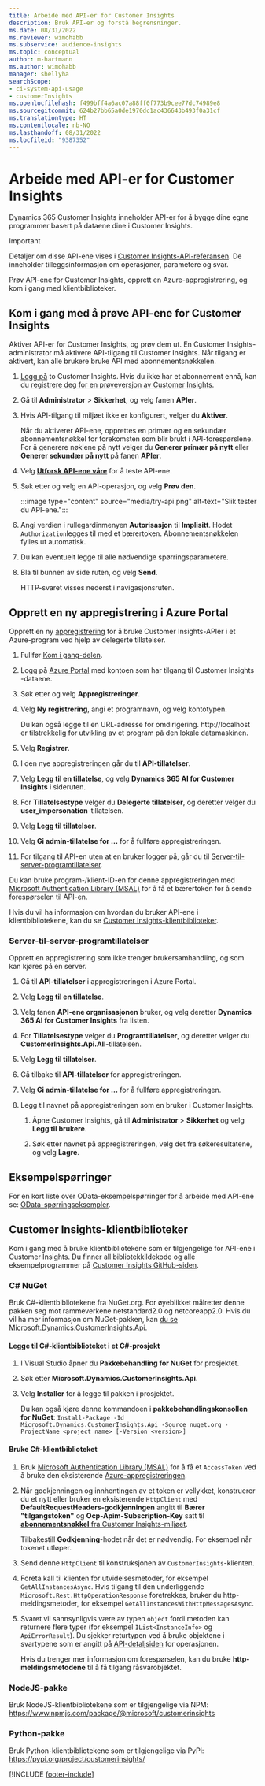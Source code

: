 ```yaml
---
title: Arbeide med API-er for Customer Insights
description: Bruk API-er og forstå begrensninger.
ms.date: 08/31/2022
ms.reviewer: wimohabb
ms.subservice: audience-insights
ms.topic: conceptual
author: m-hartmann
ms.author: wimohabb
manager: shellyha
searchScope:
- ci-system-api-usage
- customerInsights
ms.openlocfilehash: f499bff4a6ac07a88ff0f773b9cee77dc74989e8
ms.sourcegitcommit: 624b27bb65a0de1970dc1ac436643b493f0a31cf
ms.translationtype: HT
ms.contentlocale: nb-NO
ms.lasthandoff: 08/31/2022
ms.locfileid: "9387352"
---
```

# <a name="work-with-customer-insights-apis"></a>Arbeide med API-er for Customer Insights

Dynamics 365 Customer Insights inneholder API-er for å bygge dine egne programmer basert på dataene dine i Customer Insights.

> [!IMPORTANT]
> Detaljer om disse API-ene vises i [Customer Insights-API-referansen](https://developer.ci.ai.dynamics.com/api-details#api=CustomerInsights). De inneholder tilleggsinformasjon om operasjoner, parametere og svar.

Prøv API-ene for Customer Insights, opprett en Azure-appregistrering, og kom i gang med klientbiblioteker.

## <a name="get-started-trying-the-customer-insights-apis"></a>Kom i gang med å prøve API-ene for Customer Insights

Aktiver API-er for Customer Insights, og prøv dem ut. En Customer Insights-administrator må aktivere API-tilgang til Customer Insights. Når tilgang er aktivert, kan alle brukere bruke API med abonnementsnøkkelen.

1. [Logg på](https://home.ci.ai.dynamics.com) to Customer Insights. Hvis du ikke har et abonnement ennå, kan du [registrere deg for en prøveversjon av Customer Insights](https://aka.ms/tryci).

1. Gå til **Administrator** > **Sikkerhet**, og velg fanen **APIer**.

1. Hvis API-tilgang til miljøet ikke er konfigurert, velger du **Aktiver**.

   Når du aktiverer API-ene, opprettes en primær og en sekundær abonnementsnøkkel for forekomsten som blir brukt i API-forespørslene. For å generere nøklene på nytt velger du **Generer primær på nytt** eller **Generer sekundær på nytt** på fanen **APIer**.

1. Velg [**Utforsk API-ene våre**](https://developer.ci.ai.dynamics.com/api-details#api=CustomerInsights&operation=Get-all-instances) for å teste API-ene.

1. Søk etter og velg en API-operasjon, og velg **Prøv den**.

   :::image type="content" source="media/try-api.png" alt-text="Slik tester du API-ene.":::

1. Angi verdien i rullegardinmenyen **Autorisasjon** til **Implisitt**. Hodet `Authorization`legges til med et bærertoken. Abonnementsnøkkelen fylles ut automatisk.
  
1. Du kan eventuelt legge til alle nødvendige spørringsparametere.

1. Bla til bunnen av side ruten, og velg **Send**.

   HTTP-svaret visses nederst i navigasjonsruten.

## <a name="create-a-new-app-registration-in-the-azure-portal"></a>Opprett en ny appregistrering i Azure Portal

Opprett en ny [appregistrering](/graph/auth-register-app-v2) for å bruke Customer Insights-APIer i et Azure-program ved hjelp av delegerte tillatelser.

1. Fullfør [Kom i gang-delen](#get-started-trying-the-customer-insights-apis).

1. Logg på [Azure Portal](https://portal.azure.com) med kontoen som har tilgang til Customer Insights -dataene.

1. Søk etter og velg **Appregistreringer**.

1. Velg **Ny registrering**, angi et programnavn, og velg kontotypen.

   Du kan også legge til en URL-adresse for omdirigering. http://localhost er tilstrekkelig for utvikling av et program på den lokale datamaskinen.

1. Velg **Registrer**.

1. I den nye appregistreringen går du til **API-tillatelser**.

1. Velg **Legg til en tillatelse**, og velg **Dynamics 365 AI for Customer Insights** i sideruten.

1. For **Tillatelsestype** velger du **Delegerte tillatelser**, og deretter velger du **user_impersonation**-tillatelsen.

1. Velg **Legg til tillatelser**.

1. Velg **Gi admin-tillatelse for ...** for å fullføre appregistreringen.

1. For tilgang til API-en uten at en bruker logger på, går du til [Server-til-server-programtillatelser](#server-to-server-application-permissions).

Du kan bruke program-/klient-ID-en for denne appregistreringen med [Microsoft Authentication Library (MSAL)](/azure/active-directory/develop/msal-overview) for å få et bærertoken for å sende forespørselen til API-en.

<!-- :::image type="content" source="media/grant-admin-consent.gif" alt-text="How to grant admin consent."::: -->

Hvis du vil ha informasjon om hvordan du bruker API-ene i klientbibliotekene, kan du se [Customer Insights-klientbiblioteker](#customer-insights-client-libraries).

### <a name="server-to-server-application-permissions"></a>Server-til-server-programtillatelser

Opprett en appregistrering som ikke trenger brukersamhandling, og som kan kjøres på en server.

1. Gå til **API-tillatelser** i appregistreringen i Azure Portal.

1. Velg **Legg til en tillatelse**.

1. Velg fanen **API-ene organisasjonen** bruker, og velg deretter **Dynamics 365 AI for Customer Insights** fra listen.

1. For **Tillatelsestype** velger du **Programtillatelser**, og deretter velger du **CustomerInsights.Api.All**-tillatelsen.

1. Velg **Legg til tillatelser**.

1. Gå tilbake til **API-tillatelser** for appregistreringen.

1. Velg **Gi admin-tillatelse for ...** for å fullføre appregistreringen.

   <!--  :::image type="content" source="media/grant-admin-consent.gif" alt-text="How to grant admin consent."::: -->

1. Legg til navnet på appregistreringen som en bruker i Customer Insights.

   1. Åpne Customer Insights, gå til **Administrator** > **Sikkerhet** og velg **Legg til brukere**.

   1. Søk etter navnet på appregistreringen, velg det fra søkeresultatene, og velg **Lagre**.

## <a name="sample-queries"></a>Eksempelspørringer

For en kort liste over OData-eksempelspørringer for å arbeide med API-ene se: [OData-spørringseksempler](odata-examples.md).

## <a name="customer-insights-client-libraries"></a>Customer Insights-klientbiblioteker

Kom i gang med å bruke klientbibliotekene som er tilgjengelige for API-ene i Customer Insights. Du finner all bibliotekkildekode og alle eksempelprogrammer på [Customer Insights GitHub-siden](https://github.com/microsoft/Dynamics365-CustomerInsights-Client-Libraries).

### <a name="c-nuget"></a>C# NuGet

Bruk C#-klientbibliotekene fra NuGet.org. For øyeblikket målretter denne pakken seg mot rammeverkene netstandard2.0 og netcoreapp2.0. Hvis du vil ha mer informasjon om NuGet-pakken, kan [du se Microsoft.Dynamics.CustomerInsights.Api](https://www.nuget.org/packages/Microsoft.Dynamics.CustomerInsights.Api/).

#### <a name="add-the-c-client-library-to-a-c-project"></a>Legge til C#-klientbiblioteket i et C#-prosjekt

1. I Visual Studio åpner du **Pakkebehandling for NuGet** for prosjektet.

1. Søk etter **Microsoft.Dynamics.CustomerInsights.Api**.

1. Velg **Installer** for å legge til pakken i prosjektet.

   Du kan også kjøre denne kommandoen i **pakkebehandlingskonsollen for NuGet**: `Install-Package -Id Microsoft.Dynamics.CustomerInsights.Api -Source nuget.org -ProjectName <project name> [-Version <version>]`

   <!--  :::image type="content" source="media/visual-studio-nuget-package.gif" alt-text="Add NuGet package to Visual Studio project."::: -->

#### <a name="use-the-c-client-library"></a>Bruke C#-klientbiblioteket

1. Bruk [Microsoft Authentication Library (MSAL)](/azure/active-directory/develop/msal-overview) for å få et `AccessToken` ved å bruke den eksisterende [Azure-appregistreringen](#create-a-new-app-registration-in-the-azure-portal).

1. Når godkjenningen og innhentingen av et token er vellykket, konstruerer du et nytt eller bruker en eksisterende `HttpClient` med **DefaultRequestHeaders-godkjenningen** angitt til **Bærer "tilgangstoken"** og **Ocp-Apim-Subscription-Key** satt til [**abonnementsnøkkel** fra Customer Insights-miljøet](#get-started-trying-the-customer-insights-apis).   

   Tilbakestill **Godkjenning**-hodet når det er nødvendig. For eksempel når tokenet utløper.

1. Send denne `HttpClient` til konstruksjonen av `CustomerInsights`-klienten.

   <!--   :::image type="content" source="media/httpclient-sample.png" alt-text="Sample of httpclient."::: -->

1. Foreta kall til klienten for utvidelsesmetoder, for eksempel `GetAllInstancesAsync`. Hvis tilgang til den underliggende `Microsoft.Rest.HttpOperationResponse` foretrekkes, bruker du http-meldingsmetoder, for eksempel `GetAllInstancesWithHttpMessagesAsync`.

1. Svaret vil sannsynligvis være av typen `object` fordi metoden kan returnere flere typer (for eksempel `IList<InstanceInfo>` og `ApiErrorResult`). Du sjekker returtypen ved å bruke objektene i svartypene som er angitt på [API-detaljsiden](https://developer.ci.ai.dynamics.com/api-details#api=CustomerInsights) for operasjonen.

   Hvis du trenger mer informasjon om forespørselen, kan du bruke **http-meldingsmetodene** til å få tilgang råsvarobjektet.

### <a name="nodejs-package"></a>NodeJS-pakke

Bruk NodeJS-klientbibliotekene som er tilgjengelige via NPM: https://www.npmjs.com/package/@microsoft/customerinsights

### <a name="python-package"></a>Python-pakke

Bruk Python-klientbibliotekene som er tilgjengelige via PyPi: https://pypi.org/project/customerinsights/

[!INCLUDE [footer-include](includes/footer-banner.md)]
